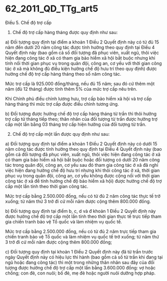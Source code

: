 # 62_2011_QD_TTg_art5

Điều 5. Chế độ trợ cấp

1. Chế độ trợ cấp hàng tháng được quy định như sau:

a) Đối tượng quy định tại điểm a khoản 1 Điều 2 Quyết định này có từ đủ 15 năm đến dưới 20 năm công tác được tính hưởng theo quy định tại Điều 4 Quyết định này (bao gồm cả số đối tượng đã phục viên, xuất ngũ, thôi việc hiện đang công tác ở xã có tham gia bảo hiểm xã hội bắt buộc nhưng khi tính nối thời gian phục vụ trong quân đội, công an, cơ yếu với thời gian công tác ở xã mà không đủ điều kiện hưởng chế độ hưu trí theo quy định) được hưởng chế độ trợ cấp hàng tháng theo số năm công tác.

Mức trợ cấp là 925.000 đồng/tháng, nếu đủ 15 năm; sau đó cứ thêm một năm (đủ 12 tháng) được tính thêm 5% của mức trợ cấp nêu trên.

Khi Chính phủ điều chỉnh lương hưu, trợ cấp bảo hiểm xã hội và trợ cấp hàng tháng thì mức trợ cấp được điều chỉnh tương ứng.

b) Đối tượng được hưởng chế độ trợ cấp hàng tháng từ trần thì thôi hưởng trợ cấp từ tháng tiếp theo; thân nhân của đối tượng từ trần được hưởng trợ cấp một lần bằng 03 tháng trợ cấp hiện hưởng của đối tượng từ trần.

2. Chế độ trợ cấp một lần được quy định như sau:

a) Đối tượng quy định tại điểm a khoản 1 Điều 2 Quyết định này có dưới 15 năm công tác được tính hưởng theo quy định tại Điều 4 Quyết định này (bao gồm cả đối tượng đã phục viên, xuất ngũ, thôi việc hiện đang công tác ở xã có tham gia bảo hiểm xã hội bắt buộc hoặc đối tượng có dưới 20 năm công tác trong quân đội, công an, cơ yếu sau đó tham gia công tác ở xã đã nghỉ việc hiện đang hưởng chế độ hưu trí nhưng khi thôi công tác ở xã, thời gian phục vụ trong quân đội, công an, cơ yếu không được cộng nối với thời gian công tác ở xã để tính hưởng chế độ bảo hiểm xã hội) được hưởng chế độ trợ cấp một lần tính theo thời gian công tác.

Mức trợ cấp bằng 2.500.000 đồng, nếu có từ đủ 2 năm công tác thực tế trở xuống; từ năm thứ 3 trở đi cứ mỗi năm được cộng thêm 800.000 đồng.

b) Đối tượng quy định tại điểm b, c, d và đ khoản 1 Điều 2 Quyết định này được hưởng chế độ trợ cấp một lần tính theo thời gian thực tế trực tiếp tham gia chiến tranh bảo vệ Tổ quốc và làm nhiệm vụ quốc tế.

Mức trợ cấp bằng 2.500.000 đồng, nếu có từ đủ 2 năm trực tiếp tham gia chiến tranh bảo vệ Tổ quốc và làm nhiệm vụ quốc tế trở xuống; từ năm thứ 3 trở đi cứ mỗi năm được cộng thêm 800.000 đồng;

c) Đối tượng quy định tại khoản 1 Điều 2 Quyết định này đã từ trần trước ngày Quyết định này có hiệu lực thi hành (bao gồm cả số từ trần khi đang tại ngũ hoặc đang công tác) thì một trong những thân nhân sau đây của đối tượng được hưởng chế độ trợ cấp một lần bằng 3.600.000 đồng: vợ hoặc chồng; con đẻ, con nuôi; bố đẻ, mẹ đẻ hoặc người nuôi dưỡng hợp pháp.